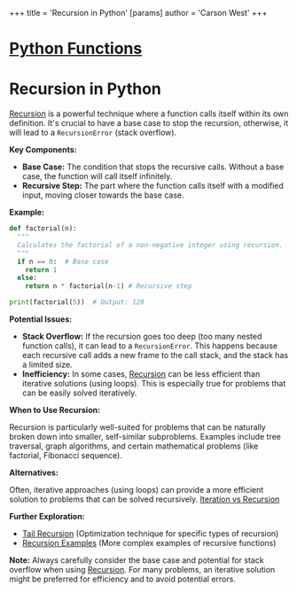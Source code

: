 +++
 title = 'Recursion in Python'
[params]
	author = 'Carson West'
+++
# [Python Functions](./../python-functions/)
# Recursion in Python

[Recursion](./../recursion/) is a powerful technique where a function calls itself within its own definition.  It's crucial to have a base case to stop the recursion, otherwise, it will lead to a `RecursionError` (stack overflow).

**Key Components:**

* **Base Case:** The condition that stops the recursive calls.  Without a base case, the function will call itself infinitely.
* **Recursive Step:** The part where the function calls itself with a modified input, moving closer towards the base case.


**Example:**

```python
def factorial(n):
  """
  Calculates the factorial of a non-negative integer using recursion.
  """
  if n == 0:  # Base case
    return 1
  else:
    return n * factorial(n-1) # Recursive step

print(factorial(5))  # Output: 120
```

**Potential Issues:**

* **Stack Overflow:**  If the recursion goes too deep (too many nested function calls), it can lead to a `RecursionError`. This happens because each recursive call adds a new frame to the call stack, and the stack has a limited size.
* **Inefficiency:** In some cases, [Recursion](./../recursion/) can be less efficient than iterative solutions (using loops).  This is especially true for problems that can be easily solved iteratively.

**When to Use Recursion:**

Recursion is particularly well-suited for problems that can be naturally broken down into smaller, self-similar subproblems. Examples include tree traversal, graph algorithms, and certain mathematical problems (like factorial, Fibonacci sequence).

**Alternatives:**

Often, iterative approaches (using loops) can provide a more efficient solution to problems that can be solved recursively.  [Iteration vs Recursion](./../iteration-vs-recursion/)


**Further Exploration:**

* [Tail Recursion](./../tail-recursion/) (Optimization technique for specific types of recursion)
* [Recursion Examples](./../recursion-examples/) (More complex examples of recursive functions)

**Note:**  Always carefully consider the base case and potential for stack overflow when using [Recursion](./../recursion/).  For many problems, an iterative solution might be preferred for efficiency and to avoid potential errors.
